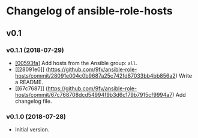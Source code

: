 Changelog of ansible-role-hosts
===============================

## v0.1

### v0.1.1 (2018-07-29)

* [[00593fa]](https://github.com/9fv/ansible-role-hosts/commit/00593fa6e563ca97b85053bdab4e6a7aef799eb2) Add hosts from the Ansible group: `all`.
* [[28091e0]] (https://github.com/9fv/ansible-role-hosts/commit/28091e004c0b9687a25c742fd87033bb4bb856a2) Write a README.
* [[67c7687]] (https://github.com/9fv/ansible-role-hosts/commit/67c768708dcd54994f9b3d6c179b7915cf9994a7) Add changelog file.


### v0.1.0 (2018-07-28)

* Initial version.
